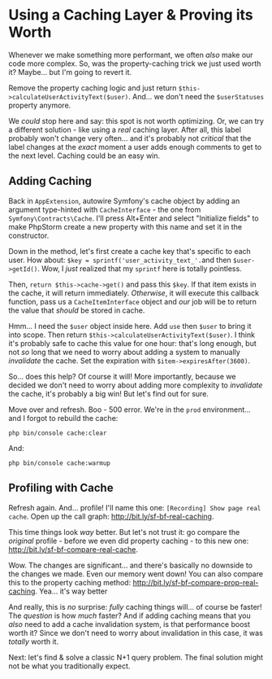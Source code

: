 # Using a Caching Layer & Proving its Worth

Whenever we make something more performant, we often *also* make our code
more complex. So, was the property-caching trick we just used worth
it? Maybe... but I'm going to revert it.

Remove the property caching logic and just return
`$this->calculateUserActivityText($user)`. And... we don't need the `$userStatuses`
property anymore.

We *could* stop here and say: this spot is not worth optimizing. Or, we can try a
different solution - like using a *real* caching layer. After all, this label
probably won't change very often... and it's probably not *critical* that the
label changes at the *exact* moment a user adds enough comments to get to the
next level. Caching could be an easy win.

## Adding Caching

Back in `AppExtension`, autowire Symfony's cache object by adding an argument
type-hinted with `CacheInterface` - the one from `Symfony\Contracts\Cache`. I'll
press Alt+Enter and select  "Initialize fields" to make PhpStorm create a new
property with this name and set it in the constructor.

Down in the method, let's first create a cache key that's specific to each user.
How about: `$key = sprintf('user_activity_text_'.`and then `$user->getId()`.
Wow, I *just* realized that my `sprintf` here is totally pointless.

Then, `return $this->cache->get()` and pass this `$key`. If that item exists in
the cache, it will return immediately. *Otherwise*, it will execute this callback
function, pass us a `CacheItemInterface` object and *our* job will be to return
the value that *should* be stored in cache.

Hmm... I need the `$user` object inside here. Add `use` then `$user` to bring it
into scope. Then return `$this->calculateUserActivityText($user)`. I think it's
probably safe to cache this value for one hour: that's long enough, but not *so*
long that we need to worry about adding a system to manually *invalidate* the cache.
Set the expiration with `$item->expiresAfter(3600)`.

So... does this help? Of course it will! More importantly, because we decided we
don't need to worry about adding more complexity to *invalidate* the cache,
it's probably a big win! But let's find out for sure.

Move over and refresh. Boo - 500 error. We're in the `prod` environment... and I
forgot to rebuild the cache:

```terminal
php bin/console cache:clear
```

And:

```terminal
php bin/console cache:warmup
```

## Profiling with Cache

Refresh again. And... profile! I'll name this one: `[Recording] Show page real cache`.
Open up the call graph: http://bit.ly/sf-bf-real-caching.

This time things look *way* better. But let's not trust it: go compare the *original*
profile - before we even did property caching - to this new one:
http://bit.ly/sf-bf-compare-real-cache.

Wow. The changes are significant... and there's basically no downside to
the changes we made. Even our memory went down! You can also compare this to the
property caching method:
http://bit.ly/sf-bf-compare-prop-real-caching. Yea... it's way better

And really, this is *no* surprise: *fully* caching things will... of course be
faster! The *question* is how *much* faster? And if adding caching means that
you *also* need to add a cache invalidation system, is that performance boost
worth it? Since we don't need to worry about invalidation in this case, it was
*totally* worth it.

Next: let's find & solve a classic N+1 query problem. The final solution might
not be what you traditionally expect.
